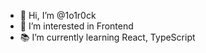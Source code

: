 - 👋 Hi, I’m @1o1r0ck
- 👀 I’m interested in Frontend
- 📚 I’m currently learning React, TypeScript

<!---
1o1r0ck/1o1r0ck is a ✨ special ✨ repository because its `README.md` (this file) appears on your GitHub profile.
You can click the Preview link to take a look at your changes.
--->

